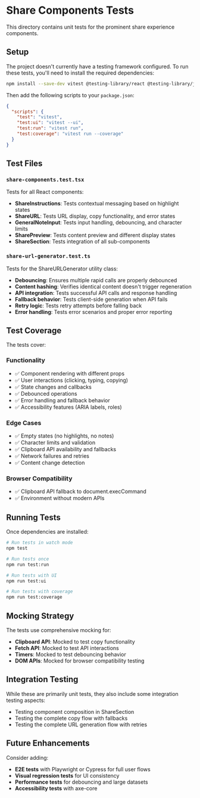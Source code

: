# Share Components Tests

This directory contains unit tests for the prominent share experience components.

## Setup

The project doesn't currently have a testing framework configured. To run these tests, you'll need to install the required dependencies:

```bash
npm install --save-dev vitest @testing-library/react @testing-library/jest-dom @vitejs/plugin-react jsdom
```

Then add the following scripts to your `package.json`:

```json
{
  "scripts": {
    "test": "vitest",
    "test:ui": "vitest --ui",
    "test:run": "vitest run",
    "test:coverage": "vitest run --coverage"
  }
}
```

## Test Files

### `share-components.test.tsx`
Tests for all React components:
- **ShareInstructions**: Tests contextual messaging based on highlight states
- **ShareURL**: Tests URL display, copy functionality, and error states
- **GeneralNoteInput**: Tests input handling, debouncing, and character limits
- **SharePreview**: Tests content preview and different display states
- **ShareSection**: Tests integration of all sub-components

### `share-url-generator.test.ts`
Tests for the ShareURLGenerator utility class:
- **Debouncing**: Ensures multiple rapid calls are properly debounced
- **Content hashing**: Verifies identical content doesn't trigger regeneration
- **API integration**: Tests successful API calls and response handling
- **Fallback behavior**: Tests client-side generation when API fails
- **Retry logic**: Tests retry attempts before falling back
- **Error handling**: Tests error scenarios and proper error reporting

## Test Coverage

The tests cover:

### Functionality
- ✅ Component rendering with different props
- ✅ User interactions (clicking, typing, copying)
- ✅ State changes and callbacks
- ✅ Debounced operations
- ✅ Error handling and fallback behavior
- ✅ Accessibility features (ARIA labels, roles)

### Edge Cases
- ✅ Empty states (no highlights, no notes)
- ✅ Character limits and validation
- ✅ Clipboard API availability and fallbacks
- ✅ Network failures and retries
- ✅ Content change detection

### Browser Compatibility
- ✅ Clipboard API fallback to document.execCommand
- ✅ Environment without modern APIs

## Running Tests

Once dependencies are installed:

```bash
# Run tests in watch mode
npm test

# Run tests once
npm run test:run

# Run tests with UI
npm run test:ui

# Run tests with coverage
npm run test:coverage
```

## Mocking Strategy

The tests use comprehensive mocking for:
- **Clipboard API**: Mocked to test copy functionality
- **Fetch API**: Mocked to test API interactions
- **Timers**: Mocked to test debouncing behavior
- **DOM APIs**: Mocked for browser compatibility testing

## Integration Testing

While these are primarily unit tests, they also include some integration testing aspects:
- Testing component composition in ShareSection
- Testing the complete copy flow with fallbacks
- Testing the complete URL generation flow with retries

## Future Enhancements

Consider adding:
- **E2E tests** with Playwright or Cypress for full user flows
- **Visual regression tests** for UI consistency
- **Performance tests** for debouncing and large datasets
- **Accessibility tests** with axe-core